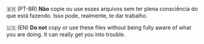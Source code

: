 🇧🇷 (PT-BR) **Não** copie ou use esses arquivos sem ter plena consciência do que está fazendo. Isso pode, realmente, te dar trabalho.

🇺🇸 (EN) **Do not** copy or use these files without being fully aware of what you are doing. It can really get you into trouble.
